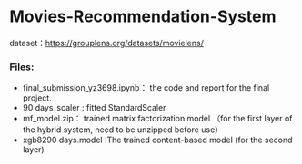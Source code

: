# Movies-Recommendation-System

dataset：https://grouplens.org/datasets/movielens/
### Files:
- final_submission_yz3698.ipynb： the code and report for the final project.
- 90 days_scaler : fitted StandardScaler
- mf_model.zip： trained matrix factorization model （for the first layer of the hybrid system, need to be unzipped before use）
- xgb8290 days.model :The trained content-based model (for the second layer)
